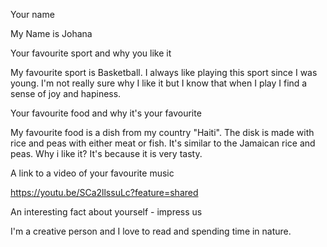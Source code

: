 Your name

My Name is Johana 

Your favourite sport and why you like it

My favourite sport is Basketball. I always like playing this sport since I was young. I'm not really sure why I like it but I know that when I play I find a sense of joy and hapiness. 

Your favourite food and why it's your favourite

My favourite food is a dish from my country "Haiti". The disk is made with rice and peas with either meat or fish. It's similar to the Jamaican rice and peas. Why i like it? It's because it is very tasty. 

A link to a video of your favourite music

https://youtu.be/SCa2llssuLc?feature=shared

An interesting fact about yourself - impress us

I'm a creative person and I love to read and spending time in nature. 
